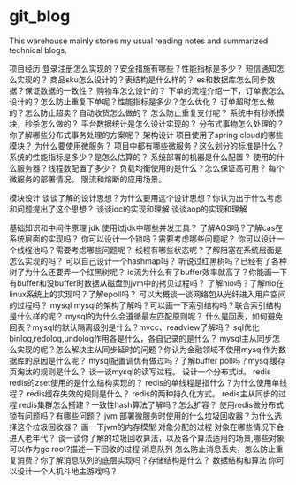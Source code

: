 # git_blog
This warehouse mainly stores my usual reading notes and summarized technical blogs.

项目经历
    登录注册怎么实现的？安全措施有哪些？性能指标是多少？
    短信通知怎么实现的？
    商品sku怎么设计的？表结构是什么样的？
    es和数据库怎么同步数据？保证数据的一致性？
    购物车怎么设计的？
    下单的流程介绍一下，订单表怎么设计的？怎么防止重复下单呢？性能指标是多少？怎么优化？
    订单超时怎么做的？怎么防止超卖？自动收货怎么做的？
    怎么防止重复支付呢？
    系统中有秒杀模块，秒杀怎么做的？
    平台数据统计是怎么设计实现的？
    分布式事物怎么处理的？你了解哪些分布式事务处理的方案呢？
架构设计
    项目使用了spring cloud的哪些模块？
    为什么要使用微服务？
    项目中都有哪些微服务？这么划分的标准是什么？
    系统的性能指标是多少？是怎么估算的？
    系统部署的机器是什么配置？
    使用的什么服务器？线程数配置了多少？
    负载均衡使用的是什么？怎么保证高可用？
    每个微服务的部署情况。
    限流和熔断的应用场景。

模块设计
    谈谈了解的设计思想？为什么要用这个设计思想？你认为出于什么考虑和问题提出了这个思想？
    谈谈ioc的实现和理解
    谈谈aop的实现和理解

基础知识和中间件原理
    jdk
        使用过jdk中哪些并发工具？
        了解AQS吗？了解cas在系统层面的实现吗？
        你可以设计一个锁吗？需要考虑哪些问题呢？
        你可以设计一个线程池吗？需要考虑哪些问题呢？
        线程有哪些状态呢？了解阻塞在系统层面是怎么实现的吗？
        可以自己设计一个hashmap吗？
        听说过红黑树吗？已经有了各种树了为什么还要弄一个红黑树呢？
        io流为什么有了buffer效率就高了？你能画一下有buffer和没buffer时数据从磁盘到jvm中的拷贝过程吗？
        了解nio吗？了解nio在linux系统上的实现吗？了解epoll吗？
        可以大概谈一谈网络包从光纤进入用户空间的过程吗？
    mysql
        mysql的架构了解吗？可以画一下索引结构吗？联合索引结构是什么样的呢？
        mysql的为什么会遵循最左匹配原则呢？
        什么是回表，如何避免回表？mysql的默认隔离级别是什么？mvcc、readview了解吗？
        sql优化
        binlog,redolog,undolog作用各是什么，各自记录的是什么？
        mysql主从同步怎么实现的呢？怎么解决主从同步延时的问题？你认为金融领域不使用mysql作为数据库的原因是什么呢？
        mysql配置调优有做过吗？了解buffer poll吗？mysql缓存页淘汰的规则是什么？
        谈一谈mysql的读写过程。
        设计一个分布式id。
    redis
        redis的zset使用的是什么结构实现的？
        redis的单线程是指什么？为什么使用单线程？
        redis缓存失效的规则是什么？
        redis的两种持久化方式。
        redis主从同步的过程
        redis集群怎么搭建？一致性hash算法了解吗？怎么扩容？
        使用redis做分布式锁有问题吗？有哪些问题？
    jvm
        部署微服务时使用的什么垃圾回收器？为什么选择这个垃圾回收器？
        画一下jvm的内存模型
        对象分配的过程
        对象在哪些情况下会进入老年代？
        谈一谈你了解的垃圾回收算法，以及各个算法适用的场景,哪些对象可以作为gc root?描述一下回收的过程
    消息队列
        怎么防止消息丢失，怎么防止重复消费？你了解消息队列的底层实现吗？存储结构是什么？
    数据结构和算法
        你可以设计一个人机斗地主游戏吗？
